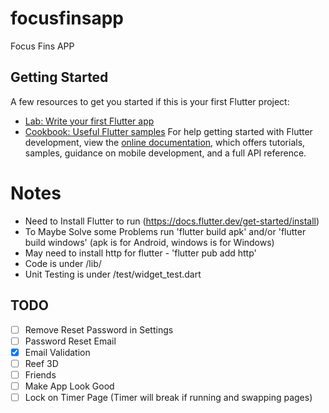 # focusfinsapp

Focus Fins APP

## Getting Started
A few resources to get you started if this is your first Flutter project:
- [Lab: Write your first Flutter app](https://docs.flutter.dev/get-started/codelab)
- [Cookbook: Useful Flutter samples](https://docs.flutter.dev/cookbook)
For help getting started with Flutter development, view the
[online documentation](https://docs.flutter.dev/), which offers tutorials,
samples, guidance on mobile development, and a full API reference.

# Notes
- Need to Install Flutter to run (https://docs.flutter.dev/get-started/install)
- To Maybe Solve some Problems run  'flutter build apk' and/or 'flutter build windows' (apk is for Android, windows is for Windows) 
- May need to install http for flutter - 'flutter pub add http'
- Code is under /lib/
- Unit Testing is under /test/widget_test.dart

## TODO
- [ ] Remove Reset Password in Settings
- [ ] Password Reset Email
- [X] Email Validation
- [ ] Reef 3D 
- [ ] Friends
- [ ] Make App Look Good
- [ ] Lock on Timer Page (Timer will break if running and swapping pages)
